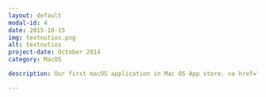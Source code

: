 ```yaml
---
layout: default
modal-id: 4
date: 2015-10-15
img: textnutios.png
alt: textnutios
project-date: October 2014
category: MacOS

description: Our first macOS application in Mac OS App store. <a href="https://itunes.apple.com/us/app/textnut/id933104554?ls=1&mt=12">Free download here.</a>. Its support website is <a href="http://www.textnutwriter.com">http://www.textnutwriter.com</a>.

---
```

